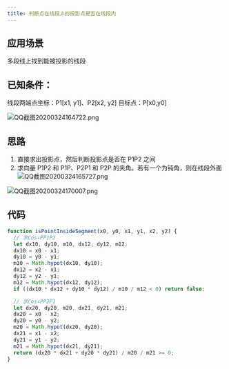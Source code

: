 ```yaml
---
title: 判断点在线段上的投影点是否在线段内
---
```


## 应用场景

多段线上找到能被投影的线段

## 已知条件：

线段两端点坐标：P1[x1, y1]、P2[x2, y2]
目标点：P[x0,y0]

![QQ截图20200324164722.png](https://upload-images.jianshu.io/upload_images/20216258-20591b284b4d5a85.png?imageMogr2/auto-orient/strip%7CimageView2/2/w/1240)

## 思路

1. 直接求出投影点，然后判断投影点是否在 P1P2 之间
2. 求向量 P1P2 和 P1P、P2P1 和 P2P 的夹角。若有一个为钝角，则在线段外面
   ![QQ截图20200324165727.png](https://upload-images.jianshu.io/upload_images/20216258-b01ec335e0a04fd6.png?imageMogr2/auto-orient/strip%7CimageView2/2/w/1240)

![QQ截图20200324170007.png](https://upload-images.jianshu.io/upload_images/20216258-edcd2f53585a1f6e.png?imageMogr2/auto-orient/strip%7CimageView2/2/w/1240)

## 代码

```js
function isPointInsideSegment(x0, y0, x1, y1, x2, y2) {
  // 求Cos∠PP1P2
  let dx10, dy10, m10, dx12, dy12, m12;
  dx10 = x0 - x1;
  dy10 = y0 - y1;
  m10 = Math.hypot(dx10, dy10);
  dx12 = x2 - x1;
  dy12 = y2 - y1;
  m12 = Math.hypot(dx12, dy12);
  if ((dx10 * dx12 + dy10 * dy12) / m10 / m12 < 0) return false;

  // 求Cos∠PP2P1
  let dx20, dy20, m20, dx21, dy21, m21;
  dx20 = x0 - x2;
  dy20 = y0 - y2;
  m20 = Math.hypot(dx20, dy20);
  dx21 = x1 - x2;
  dy21 = y1 - y2;
  m21 = Math.hypot(dx21, dy21);
  return (dx20 * dx21 + dy20 * dy21) / m20 / m21 >= 0;
}
```
